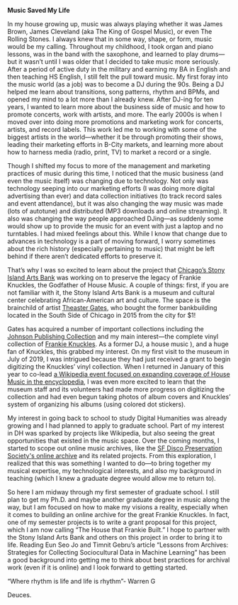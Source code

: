 **Music Saved My Life** 

In my house growing up, music was always playing whether it was James Brown, James Cleveland (aka The King of Gospel Music), or even The Rolling Stones. I always knew that in some way, shape, or form, music would be my calling.  Throughout my childhood, I took organ and piano lessons, was in the band with the saxophone, and learned to play drums—but it wasn’t until I was older that I decided to take music more seriously. After a period of active duty in the military and earning my BA in English and then teaching HS English, I still felt the pull toward music. My first foray into the music world (as a job) was to become a DJ during the 90s. Being a DJ helped me learn about transitions, song patterns, rhythm and BPMs, and opened my mind to a lot more than I already knew. After DJ-ing for ten years, I wanted to learn more about the business side of music and how to promote concerts, work with artists, and more. The early 2000s is when I moved over into doing more promotions and marketing work for concerts, artists, and record labels. This work led me to working with some of the biggest artists in the world—whether it be through promoting their shows, leading their marketing efforts in B-City markets, and learning more about how to harness media (radio, print, TV) to market a record or a single. 

Though I shifted my focus to more of the management and marketing practices of music during this time, I noticed that the music business (and even the music itself) was changing due to technology. Not only was technology seeping into our marketing efforts (I was doing more digital advertising than ever) and data collection initiatives (to track record sales and event attendance), but it was also changing the way music was made (lots of autotune) and distributed (MP3 downloads and online streaming). It also was changing the way people approached DJing—as suddenly some would show up to provide the music for an event with just a laptop and no turntables. I had mixed feelings about this. While I know that change due to advances in technology is a part of moving forward, I worry sometimes about the rich history (especially pertaining to music) that might be left behind if there aren’t dedicated efforts to preserve it.

That’s why I was so excited to learn about the project that [Chicago’s Stony Island Arts Bank](https://rebuild-foundation.org/site/stony-island-arts-bank/) was working on to preserve the legacy of Frankie Knuckles, the Godfather of House Music. A couple of things: first, if you are not familiar with it, the Stony Island Arts Bank is a museum and cultural center celebrating African-American art and culture. The space is the brainchild of artist [Theaster Gates](https://www.theastergates.com/), who bought the former bankbuilding located in the South Side of Chicago in 2015 from the city for $1! 

Gates has acquired a number of important collections including the [Johnson Publishing Collection](https://rebuild-foundation.org/exhibition/a-johnson-publishing-story/) and my main interest—the complete vinyl collection of [Frankie Knuckles](http://thefkfoundation.org/). As a former DJ, a house music ), and a huge fan of Knuckles, this grabbed my interest. On my first visit to the museum in July of 2019, I was intrigued because they had just received a grant to begin digitizing the Knuckles’ vinyl collection. When I returned in January of this year to co-lead [a Wikipedia event focused on expanding coverage of House Music in the encyclopedia](https://rebuild-foundation.org/event/frankie-knuckles-and-friends-a-wikipedia-editathon/), I was even more excited to learn that the museum staff and its volunteers had made more progress on digitizing the collection and had even begun taking photos of album covers and Knuckles’ system of organizing his albums (using colored dot stickers).

My interest in going back to school to study Digital Humanities was already growing and I had planned to apply to graduate school. Part of my interest in DH was sparked by projects like Wikipedia, but also seeing the great opportunities that existed in the music space. Over the coming months, I started to scope out online music archives, like the [SF Disco Preservation Society's online archive](https://sfdps.org/) and its related projects. From this exploration, I realized that this was something I wanted to do—to bring together my musical expertise, my technological interests, and also my background in teaching (which I knew a graduate degree would allow me to return to). 

So here I am midway through my first semester of graduate school. I still plan to get my Ph.D. and maybe another graduate degree in music along the way, but I am focused on how to make my visions a reality, especially when it comes to building an online archive for the great Frankie Knuckles. In fact, one of my semester projects is to write a grant proposal for this project, which I am now calling “The House that Frankie Built.” I hope to partner with the Stony Island Arts Bank and others on this project in order to bring it to life. Reading Eun Seo Jo and Timnit Gebru’s article “Lessons from Archives: Strategies for Collecting Sociocultural Data in Machine Learning” has been a good background into getting me to think about best practices for archival work (even if it is online) and I look forward to getting started.

“Where rhythm is life and life is rhythm”- Warren G

Deuces.
